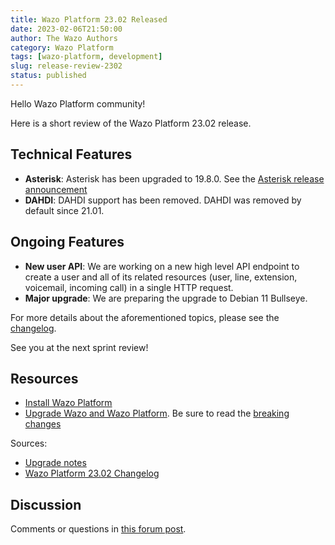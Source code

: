 ```yaml
---
title: Wazo Platform 23.02 Released
date: 2023-02-06T21:50:00
author: The Wazo Authors
category: Wazo Platform
tags: [wazo-platform, development]
slug: release-review-2302
status: published
---
```


Hello Wazo Platform community!

Here is a short review of the Wazo Platform 23.02 release.

## Technical Features

- **Asterisk**: Asterisk has been upgraded to 19.8.0. See the [Asterisk release announcement](https://www.asterisk.org/asterisk-news/asterisk-19-8-0-now-available/)
- **DAHDI**: DAHDI support has been removed. DAHDI was removed by default since 21.01.

## Ongoing Features

- **New user API**: We are working on a new high level API endpoint to create a user and all of its related resources (user, line, extension, voicemail, incoming call) in a single HTTP request.
- **Major upgrade**: We are preparing the upgrade to Debian 11 Bullseye.

For more details about the aforementioned topics, please see the [changelog](https://wazo-dev.atlassian.net/issues/?jql=project%3DWAZO%20AND%20fixVersion%3D23.02).

See you at the next sprint review!

## Resources

- [Install Wazo Platform](/use-cases)
- [Upgrade Wazo and Wazo Platform](/uc-doc/upgrade/). Be sure to read the
  [breaking changes](/uc-doc/upgrade/upgrade_notes#23-02)

Sources:

- [Upgrade notes](/uc-doc/upgrade/upgrade_notes#23-02)
- [Wazo Platform 23.02 Changelog](https://wazo-dev.atlassian.net/issues/?jql=project%3DWAZO%20AND%20fixVersion%3D23.02)

## Discussion

Comments or questions in
[this forum post](https://wazo-platform.discourse.group/t/blog-wazo-platform-23-02-released).
